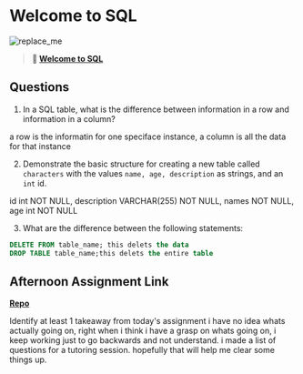 # Welcome to SQL

![replace_me](https://codeworks.blob.core.windows.net/public/assets/img/illustrations/placeholder.svg)

> **📖 [Welcome to SQL](https://codeworksacademy.com/fs-student-guide/resources/wk11/01-MySQL-GettingStarted)**

## Questions

1. In a SQL table, what is the difference between information in a row and information in a column?

a row is the informatin for one speciface instance, a column is all the data for that instance 

2. Demonstrate the basic structure for creating a new table called `characters` with the values `name, age, description` as strings, and an `int` id.

  id int NOT NULL,
  description VARCHAR(255) NOT NULL,
  names NOT NULL,
  age int NOT NULL

3. What are the difference between the following statements: 
```sql
DELETE FROM table_name; this delets the data 
DROP TABLE table_name;this delets the entire table
```

## Afternoon Assignment Link

**[Repo](https://github.com/hannahprather/gregslistAgain)**

Identify at least 1 takeaway from today's assignment
i have no idea whats actually going on, right when i think i have a grasp on whats going on, i keep working just to go backwards and not understand. i made a list of questions for a tutoring session. hopefully that will help me clear some things up. 